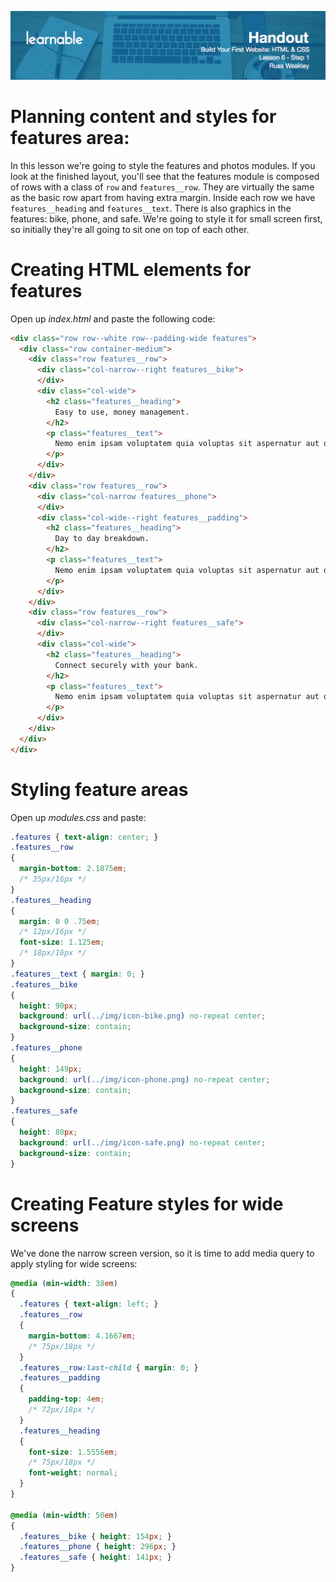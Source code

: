![](headers/head6.1.jpg)
# Planning content and styles for features area:

In this lesson we're going to style the features and photos modules. If you look at the finished layout, you'll see that the features module is composed of rows with a class of `row` and `features__row`. They are virtually the same as the basic row apart from having extra margin. Inside each row we have `features__heading` and `features__text`. There is also graphics in the features: bike, phone, and safe. We're going to style it for small screen first, so initially they're all going to sit one on top of each other.

# Creating HTML elements for features

Open up *index.html* and paste the following code:

```html
<div class="row row--white row--padding-wide features">
  <div class="row container-medium">
    <div class="row features__row">
      <div class="col-narrow--right features__bike">
      </div>
      <div class="col-wide">
        <h2 class="features__heading">
          Easy to use, money management.
        </h2>
        <p class="features__text">
          Nemo enim ipsam voluptatem quia voluptas sit aspernatur aut odit aut fugit, sed quia consequuntur magni dolores eos qui ratione voluptatem sequi nesciunt.
        </p>
      </div>
    </div>
    <div class="row features__row">
      <div class="col-narrow features__phone">
      </div>
      <div class="col-wide--right features__padding">
        <h2 class="features__heading">
          Day to day breakdown.
        </h2>
        <p class="features__text">
          Nemo enim ipsam voluptatem quia voluptas sit aspernatur aut odit aut fugit, sed quia consequuntur magni dolores eos qui ratione voluptatem sequi nesciunt.
        </p>
      </div>
    </div>
    <div class="row features__row">
      <div class="col-narrow--right features__safe">
      </div>
      <div class="col-wide">
        <h2 class="features__heading">
          Connect securely with your bank.
        </h2>
        <p class="features__text">
          Nemo enim ipsam voluptatem quia voluptas sit aspernatur aut odit aut fugit, sed quia consequuntur magni dolores eos qui ratione voluptatem sequi nesciunt.
        </p>
      </div>
    </div>
  </div>
</div>
```

# Styling feature areas

Open up *modules.css* and paste:

```css
.features { text-align: center; }
.features__row
{
  margin-bottom: 2.1875em;
  /* 35px/16px */
}
.features__heading
{
  margin: 0 0 .75em;
  /* 12px/16px */
  font-size: 1.125em;
  /* 18px/16px */
}
.features__text { margin: 0; }
.features__bike
{
  height: 90px;
  background: url(../img/icon-bike.png) no-repeat center;
  background-size: contain;
}
.features__phone
{
  height: 149px;
  background: url(../img/icon-phone.png) no-repeat center;
  background-size: contain;
}
.features__safe
{
  height: 80px;
  background: url(../img/icon-safe.png) no-repeat center;
  background-size: contain;
}
```

# Creating Feature styles for wide screens

We've done the narrow screen version, so it is time to add media query to apply styling for wide screens:

```css
@media (min-width: 38em)
{
  .features { text-align: left; }
  .features__row
  {
    margin-bottom: 4.1667em;
    /* 75px/18px */
  }
  .features__row:last-child { margin: 0; }
  .features__padding
  {
    padding-top: 4em;
    /* 72px/18px */
  }
  .features__heading
  {
    font-size: 1.5556em;
    /* 75px/18px */
    font-weight: normal;
  }
}

@media (min-width: 50em)
{
  .features__bike { height: 154px; }
  .features__phone { height: 296px; }
  .features__safe { height: 141px; }
}
```